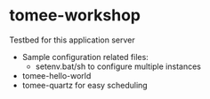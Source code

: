 # tomee-workshop

Testbed for this application server

* Sample configuration related files:
    - setenv.bat/sh to configure multiple instances
* tomee-hello-world
* tomee-quartz for easy scheduling
